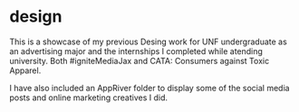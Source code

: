 # design

This is a showcase of my previous Desing work for UNF undergraduate as an advertising major and the internships I completed while atending university. Both #igniteMediaJax and CATA: Consumers against Toxic Apparel. 

I have also included an AppRiver folder to display some of the social media posts and online marketing creatives I did. 
